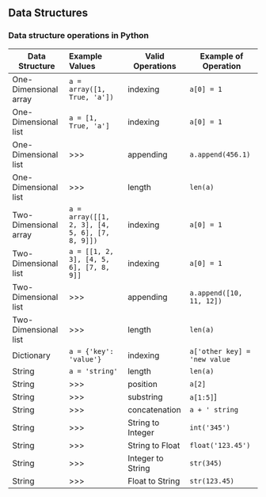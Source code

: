 Data Structures
----------------------

### Data structure operations in Python

|Data Structure|Example Values|Valid Operations|Example of Operation|
|--------------|:-------------|----------------|--------------------|
|One-Dimensional array|`a = array([1, True, 'a'])`|indexing|`a[0] = 1`|
|One-Dimensional list|`a = [1, True, 'a']`|indexing|`a[0] = 1`|
|One-Dimensional list|>>>|appending|`a.append(456.1)`|
|One-Dimensional list|>>>|length|`len(a)`|
|Two-Dimensional array|`a = array([[1, 2, 3], [4, 5, 6], [7, 8, 9]])`|indexing|`a[0] = 1`|
|Two-Dimensional list|`a = [[1, 2, 3], [4, 5, 6], [7, 8, 9]]`|indexing|`a[0] = 1`|
|Two-Dimensional list|>>>|appending|`a.append([10, 11, 12])`|
|Two-Dimensional list|>>>|length|`len(a)`|
|Dictionary|`a = {'key': 'value'}`|indexing|`a['other key] = 'new value`|
|String|`a = 'string'`|length|`len(a)`|
|String|>>>|position|`a[2]`|
|String|>>>|substring|`a[1:5]`]|
|String|>>>|concatenation|`a + ' string`|
|String|>>>|String to Integer|`int('345')`|
|String|>>>|String to Float|`float('123.45')`|
|String|>>>|Integer to String|`str(345)`|
|String|>>>|Float to String|`str(123.45)`|
